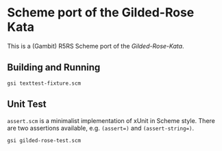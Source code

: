 # Scheme port of the Gilded-Rose Kata

This is a (Gambit) R5RS Scheme port of the _Gilded-Rose-Kata_.

## Building and Running

```shell
gsi texttest-fixture.scm
```

## Unit Test

`assert.scm` is a minimalist implementation of xUnit in Scheme style.
There are two assertions available, e.g. `(assert=)` and `(assert-string=)`.

```shell
gsi gilded-rose-test.scm
```
